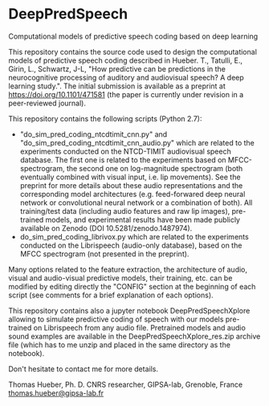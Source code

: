 # DeepPredSpeech
Computational models of predictive speech coding based on deep learning

This repository contains the source code used to design the computational models of predictive speech coding described in Hueber. T., Tatulli, E., Girin, L., Schwartz, J-L, "How predictive can be predictions in the neurocognitive processing of auditory and audiovisual speech? A deep learning study.". The initial submission is available as a preprint at https://doi.org/10.1101/471581 (the paper is currently under revision in a peer-reviewed journal). 

This repository contains the following scripts (Python 2.7): 
* "do_sim_pred_coding_ntcdtimit_cnn.py" and "do_sim_pred_coding_ntcdtimit_cnn_audio.py" which are related to the experiments conducted on the NTCD-TIMIT audiovisual speech database. The first one is related to the experiments based on MFCC-spectrogram, the second one on log-magnitude spectrogram (both eventually combined with visual input, i.e. lip movements). See the preprint for more details about these audio representations and the corresponding model architectures (e.g. feed-forwared deep neural network or convolutional neural network or a combination of both). All training/test data (including audio features and raw lip images), pre-trained models, and experimental results have been made publicly available on Zenodo (DOI 10.5281/zenodo.1487974). 
* do_sim_pred_coding_librivox.py  which are related to the experiments conducted on the Librispeech (audio-only database), based on the MFCC spectrogram (not presented in the preprint).

Many options related to the feature extraction, the architecture of audio, visual and audio-visual predictive models, their training, etc. can be modified by editing directly the "CONFIG" section at the beginning of each script (see comments for a brief explanation of each options). 

This repository contains also a jupyter notebook DeepPredSpeechXplore allowing to simulate predictive coding of speech with our models pre-trained on Librispeech from any audio file. Pretrained models and audio sound examples are available in the DeepPredSpeechXplore_res.zip archive file (which has to me unzip and placed in the same directory as the notebook).  

Don't hesitate to contact me for more details. 

Thomas Hueber, Ph. D. 
CNRS researcher, GIPSA-lab, Grenoble, France
thomas.hueber@gipsa-lab.fr
